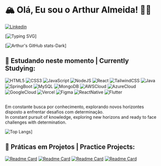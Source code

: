 # 🏔️ Olá, Eu sou o Arthur Almeida! 🙊😅
[![Linkedin](https://img.shields.io/badge/LinkedIn-0077B5?style=for-the-badge&logo=linkedin&logoColor=white)](https://www.linkedin.com/in/arthur-almeida-79050b266/)


[![Typing SVG](https://readme-typing-svg.herokuapp.com?font=Fira+Code&weight=300&size=30&duration=4000&pause=1000&color=FE428E&center=false&vLeft=true&random=false&width=1000&lines=Hello%2C+my+name+is+Arthur;I'm+17+years+old;I'm+studying+Systems+Development;Welcome%3A)]

[![Arthur's GitHub stats-Dark](https://github-readme-stats.vercel.app/api?username=Ath3Dev&show_icons=true&theme=radical)]

<div style="display: inline_block">
    <h2>🚀 Estudando neste momento | Currently Studying: </h2>
    <img align="center" alt="HTML5" src="https://img.shields.io/badge/HTML5-E34F26?style=for-the-badge&logo=html5&logoColor=white">
    <img align="center" alt="CSS3" src="https://img.shields.io/badge/CSS3-1572B6?style=for-the-badge&logo=css3&logoColor=white">
    <img align="center" alt="JavaScript" src="https://img.shields.io/badge/JavaScript-323330?style=for-the-badge&logo=javascript&logoColor=F7DF1E">
    <img align="center" alt="NodeJS" src="https://img.shields.io/badge/Node.js-43853D?style=for-the-badge&logo=node.js&logoColor=white">
    <img align="center" alt="React" src="https://img.shields.io/badge/React-20232A?style=for-the-badge&logo=react&logoColor=61DAFB">
    <img align="center" alt="TailwindCSS" src="https://img.shields.io/badge/Tailwind_CSS-38B2AC?style=for-the-badge&logo=tailwind-css&logoColor=white">
    <img align="center" alt="Java" src="https://img.shields.io/badge/Java-ED8B00?style=for-the-badge&logo=openjdk&logoColor=white">
    <img align="center" alt="SpringBoot" src="https://img.shields.io/badge/Spring-6DB33F?style=for-the-badge&logo=spring&logoColor=white">
    <img align="center" alt="MySQL" src="https://img.shields.io/badge/MySQL-00000F?style=for-the-badge&logo=mysql&logoColor=white">
    <img align="center" alt="MongoDB" src="https://img.shields.io/badge/MongoDB-4EA94B?style=for-the-badge&logo=mongodb&logoColor=white">
    <img align="center" alt="AWSCloud" src="https://img.shields.io/badge/Amazon_AWS-232F3E?style=for-the-badge&logo=amazon-aws&logoColor=white">
    <img align="center" alt="AzureCloud" src="https://img.shields.io/badge/Microsoft_Azure-0089D6?style=for-the-badge&logo=microsoft-azure&logoColor=white">
    <img align="center" alt="GoogleCloud" src="https://img.shields.io/badge/Google_Cloud-4285F4?style=for-the-badge&logo=google-cloud&logoColor=white">
    <img align="center" alt="Vercel" src="https://img.shields.io/badge/Vercel-000000?style=for-the-badge&logo=vercel&logoColor=white">
    <img align="center" alt="Figma" src="https://img.shields.io/badge/Figma-F24E1E?style=for-the-badge&logo=figma&logoColor=white">
    <img align="center" alt="ReactNative" src="https://img.shields.io/badge/React_Native-20232A?style=for-the-badge&logo=react&logoColor=61DAFB">
    <img align="center" alt="Flutter" src="https://img.shields.io/badge/Flutter-02569B?style=for-the-badge&logo=flutter&logoColor=white">
</div> <br />

Em constante busca por conhecimento, explorando novos horizontes disposto a enfrentar desafios com determinação.
<br />
In constant pursuit of knowledge, exploring new horizons and ready to face challenges with determination.

![Top Langs](https://github-readme-stats.vercel.app/api/top-langs/?username=Ath3Dev&layout=compact&theme=radical)]

## 🌠 Práticas em Projetos | Practice Projects:
[![Readme Card](https://github-readme-stats.vercel.app/api/pin/?username=Ath3Dev&repo=Rifas-API&theme=dark)](https://github.com/Ath3Dev/Rifas-API)
[![Readme Card](https://github-readme-stats.vercel.app/api/pin/?username=Ath3Dev&repo=atividadeReact-API-JSON&theme=dark)](https://github.com/Ath3Dev/atividadeReact-API-JSON)
[![Readme Card](https://github-readme-stats.vercel.app/api/pin/?username=Ath3Dev&repo=projetoPizzaria_Java&theme=dark)](https://github.com/Ath3Dev/projetoPizzaria_Java)
[![Readme Card](https://github-readme-stats.vercel.app/api/pin/?username=Ath3Dev&repo=projetoLumierre_JavaWeb&theme=dark)](https://github.com/Ath3Dev/projetoLumierre_JavaWeb)
